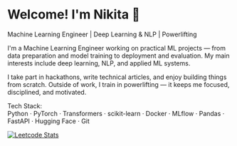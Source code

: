 
# Welcome! I'm Nikita 👋
Machine Learning Engineer | Deep Learning & NLP | Powerlifting     

I'm a Machine Learning Engineer working on practical ML projects — from data preparation and model training to deployment and evaluation. My main interests include deep learning, NLP, and applied ML systems.           

I take part in hackathons, write technical articles, and enjoy building things from scratch. Outside of work, I train in powerlifting — it keeps me focused, disciplined, and motivated.      

Tech Stack:               
Python · PyTorch · Transformers · scikit-learn · Docker · MLflow · Pandas · FastAPI · Hugging Face · Git

[![Leetcode Stats](https://leetcard.jacoblin.cool/Nikarashi?ext=heatmap)](https://leetcode.com/Nikarashi)





